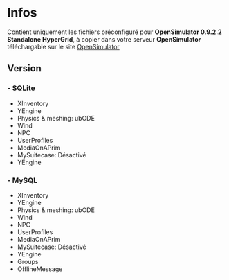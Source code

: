 # Infos

Contient uniquement les fichiers préconfiguré pour **OpenSimulator 0.9.2.2 Standalone HyperGrid**, à copier dans votre serveur **OpenSimulator** téléchargable sur le site [OpenSimulator](http://opensimulator.org/wiki/Main_Page)

## Version

### - SQLite

* XInventory
* YEngine
* Physics & meshing: ubODE
* Wind
* NPC
* UserProfiles
* MediaOnAPrim
* MySuitecase: Désactivé
* YEngine

### - MySQL

* XInventory
* YEngine
* Physics & meshing: ubODE
* Wind
* NPC
* UserProfiles
* MediaOnAPrim
* MySuitecase: Désactivé
* YEngine
* Groups
* OfflineMessage

